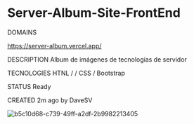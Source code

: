 ﻿# Server-Album-Site-FrontEnd

DOMAINS

https://server-album.vercel.app/

DESCRIPTION
Album de imágenes de tecnologías de servidor

TECNOLOGIES
HTNL / / CSS / Bootstrap

STATUS
Ready

CREATED
2m ago by DaveSV

![b5c10d68-c739-49ff-a2df-2b9982213405](https://user-images.githubusercontent.com/29576337/224472972-5abb5361-5923-4706-8155-6338d12f086e.png)
